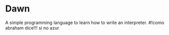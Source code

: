 # Dawn

A simple programming language to learn how to write an interpreter.
#!como abraham dice!!! si no azur